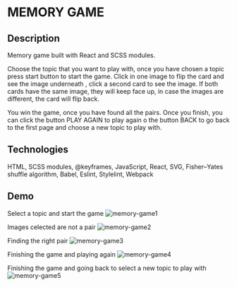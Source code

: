# MEMORY GAME

## Description
Memory game built with React and SCSS modules.

Choose the topic that you want to play with, once you have chosen a topic press start button to start the game. Click in one image to flip the card and see the image underneath , click a second card to see the image. If both cards have the same image, they will keep face up, in case the images are different, the card will flip back.

You win the game, once you have found all the pairs. Once you finish, you can click the button PLAY AGAIN to play again o the button BACK to go back to the first page and choose a new topic to play with.

## Technologies
HTML, SCSS modules, @keyframes, JavaScript, React, SVG, Fisher–Yates shuffle algorithm, Babel, Eslint, Stylelint, Webpack

## Demo

Select a topic and start the game
![memory-game1](https://user-images.githubusercontent.com/72414745/101016177-b2f1e400-3568-11eb-9728-5caac1cab104.gif)

Images celected are not a pair
![memory-game2](https://user-images.githubusercontent.com/72414745/101016166-af5e5d00-3568-11eb-91bc-e1a2dad30c9d.gif)

Finding the right pair
![memory-game3](https://user-images.githubusercontent.com/72414745/101016167-b08f8a00-3568-11eb-9976-18f5e0991412.gif)

Finishing the game and playing again
![memory-game4](https://user-images.githubusercontent.com/72414745/101016169-b1282080-3568-11eb-9c1e-9a3c80f68cb2.gif)

Finishing the game and going back to select a new topic to play with
![memory-game5](https://user-images.githubusercontent.com/72414745/101016173-b1c0b700-3568-11eb-95ce-8d3ebb8fe5a5.gif)

